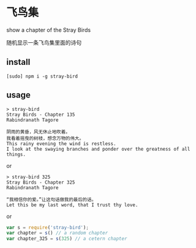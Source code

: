 # 飞鸟集

show a chapter of the Stray Birds

随机显示一条飞鸟集里面的诗句

## install

```
[sudo] npm i -g stray-bird
```

## usage

```
> stray-bird
Stray Birds - Chapter 135
Rabindranath Tagore

阴雨的黄昏，风无休止地吹着。
我看着摇曳的树枝，想念万物的伟大。
This rainy evening the wind is restless.
I look at the swaying branches and ponder over the greatness of all things.   
```

or 

```
> stray-bird 325
Stray Birds - Chapter 325
Rabindranath Tagore

“我相信你的爱。”让这句话做我的最后的话。
Let this be my last word, that I trust thy love.
```

or

```javascript
var s = require('stray-bird');
var chapter = s() // a random chapter
var chapter_325 = s(325) // a cetern chapter
```
